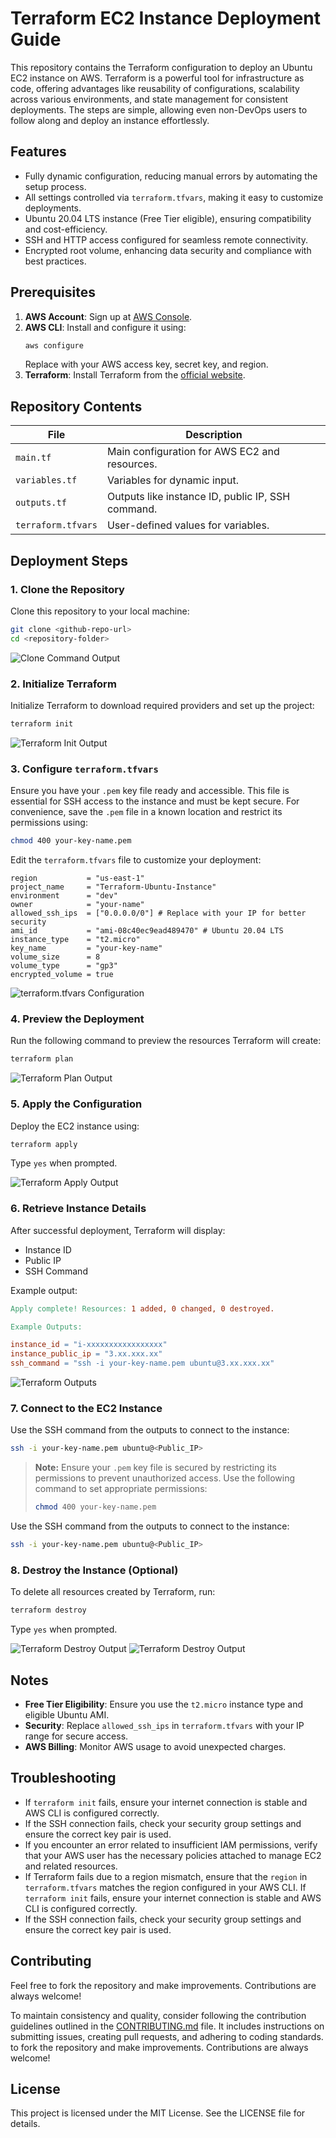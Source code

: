 # Terraform EC2 Instance Deployment Guide

This repository contains the Terraform configuration to deploy an Ubuntu EC2 instance on AWS. Terraform is a powerful tool for infrastructure as code, offering advantages like reusability of configurations, scalability across various environments, and state management for consistent deployments. The steps are simple, allowing even non-DevOps users to follow along and deploy an instance effortlessly.

## Features
- Fully dynamic configuration, reducing manual errors by automating the setup process.
- All settings controlled via `terraform.tfvars`, making it easy to customize deployments.
- Ubuntu 20.04 LTS instance (Free Tier eligible), ensuring compatibility and cost-efficiency.
- SSH and HTTP access configured for seamless remote connectivity.
- Encrypted root volume, enhancing data security and compliance with best practices.

## Prerequisites

1. **AWS Account**: Sign up at [AWS Console](https://aws.amazon.com/).
2. **AWS CLI**: Install and configure it using:
   ```bash
   aws configure
   ```
   Replace with your AWS access key, secret key, and region.
3. **Terraform**: Install Terraform from the [official website](https://www.terraform.io/).

## Repository Contents

| File            | Description                                  |
|-----------------|----------------------------------------------|
| `main.tf`       | Main configuration for AWS EC2 and resources. |
| `variables.tf`  | Variables for dynamic input.                 |
| `outputs.tf`    | Outputs like instance ID, public IP, SSH command. |
| `terraform.tfvars` | User-defined values for variables.        |

## Deployment Steps

### 1. Clone the Repository
Clone this repository to your local machine:

```bash
git clone <github-repo-url>
cd <repository-folder>
```
![Clone Command Output](./images/gitclone.png)

### 2. Initialize Terraform
Initialize Terraform to download required providers and set up the project:

```bash
terraform init
```
![Terraform Init Output](./images/tfinit.png)

### 3. Configure `terraform.tfvars`

Ensure you have your `.pem` key file ready and accessible. This file is essential for SSH access to the instance and must be kept secure. For convenience, save the `.pem` file in a known location and restrict its permissions using:

```bash
chmod 400 your-key-name.pem
```

Edit the `terraform.tfvars` file to customize your deployment:

```hcl
region           = "us-east-1"
project_name     = "Terraform-Ubuntu-Instance"
environment      = "dev"
owner            = "your-name"
allowed_ssh_ips  = ["0.0.0.0/0"] # Replace with your IP for better security
ami_id           = "ami-08c40ec9ead489470" # Ubuntu 20.04 LTS
instance_type    = "t2.micro"
key_name         = "your-key-name"
volume_size      = 8
volume_type      = "gp3"
encrypted_volume = true
```
![terraform.tfvars Configuration](./images/tfvars.png)

### 4. Preview the Deployment
Run the following command to preview the resources Terraform will create:

```bash
terraform plan
```
![Terraform Plan Output](./images/tfplan.png)

### 5. Apply the Configuration
Deploy the EC2 instance using:

```bash
terraform apply
```
Type `yes` when prompted.

![Terraform Apply Output](./images/applyop.png)

### 6. Retrieve Instance Details
After successful deployment, Terraform will display:

- Instance ID
- Public IP
- SSH Command

Example output:

```makefile
Apply complete! Resources: 1 added, 0 changed, 0 destroyed.

Example Outputs:

instance_id = "i-xxxxxxxxxxxxxxxxx"
instance_public_ip = "3.xx.xxx.xx"
ssh_command = "ssh -i your-key-name.pem ubuntu@3.xx.xxx.xx"
```
![Terraform Outputs](./images/applyop.png)

### 7. Connect to the EC2 Instance

Use the SSH command from the outputs to connect to the instance:

```bash
ssh -i your-key-name.pem ubuntu@<Public_IP>
```

> **Note:** Ensure your `.pem` key file is secured by restricting its permissions to prevent unauthorized access. Use the following command to set appropriate permissions:
>
> ```bash
> chmod 400 your-key-name.pem
> ```

Use the SSH command from the outputs to connect to the instance:

```bash
ssh -i your-key-name.pem ubuntu@<Public_IP>
```

### 8. Destroy the Instance (Optional)
To delete all resources created by Terraform, run:

```bash
terraform destroy
```
Type `yes` when prompted.

![Terraform Destroy Output](./images/dest1.png)
![Terraform Destroy Output](./images/dest2.png)


## Notes

- **Free Tier Eligibility**: Ensure you use the `t2.micro` instance type and eligible Ubuntu AMI.
- **Security**: Replace `allowed_ssh_ips` in `terraform.tfvars` with your IP range for secure access.
- **AWS Billing**: Monitor AWS usage to avoid unexpected charges.

## Troubleshooting

- If `terraform init` fails, ensure your internet connection is stable and AWS CLI is configured correctly.
- If the SSH connection fails, check your security group settings and ensure the correct key pair is used.
- If you encounter an error related to insufficient IAM permissions, verify that your AWS user has the necessary policies attached to manage EC2 and related resources.
- If Terraform fails due to a region mismatch, ensure that the `region` in `terraform.tfvars` matches the region configured in your AWS CLI. If `terraform init` fails, ensure your internet connection is stable and AWS CLI is configured correctly.
- If the SSH connection fails, check your security group settings and ensure the correct key pair is used.

## Contributing

Feel free to fork the repository and make improvements. Contributions are always welcome!

To maintain consistency and quality, consider following the contribution guidelines outlined in the [CONTRIBUTING.md](./CONTRIBUTING.md) file. It includes instructions on submitting issues, creating pull requests, and adhering to coding standards. to fork the repository and make improvements. Contributions are always welcome!

## License

This project is licensed under the MIT License. See the LICENSE file for details.